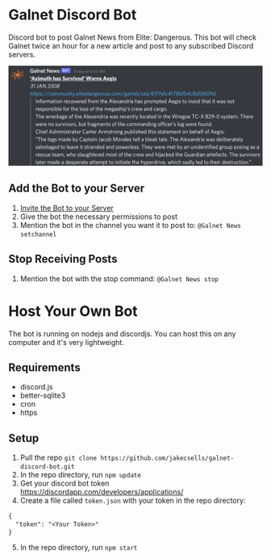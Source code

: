 # Galnet Discord Bot
Discord bot to post Galnet News from Elite: Dangerous. This bot will check Galnet twice an hour for a new article and post to any subscribed Discord servers.

![Example Image of Bot](/example_image.jpg?raw=true)

## Add the Bot to your Server

1. [Invite the Bot to your Server](https://discord.com/oauth2/authorize?client_id=937466947975651378&permissions=445440&scope=bot)
2. Give the bot the necessary permissions to post
3. Mention the bot in the channel you want it to post to: `@Galnet News setchannel`

## Stop Receiving Posts

1. Mention the bot with the stop command: `@Galnet News stop`

# Host Your Own Bot
The bot is running on nodejs and discordjs. You can host this on any computer and it's very lightweight.

## Requirements
* discord.js
* better-sqlite3
* cron
* https

## Setup

1. Pull the repo `git clone https://github.com/jakecsells/galnet-discord-bot.git`
2. In the repo directory, run `npm update`
3. Get your discord bot token https://discordapp.com/developers/applications/
4. Create a file called `token.json` with your token in the repo directory:
```
{
  "token": "<Your Token>"
}
```
5. In the repo directory, run `npm start`
